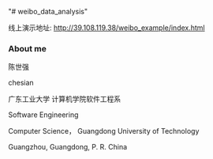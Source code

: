 "# weibo_data_analysis" 

线上演示地址: http://39.108.119.38/weibo_example/index.html

### About me

陈世强   

chesian

广东工业大学 计算机学院软件工程系 

Software Engineering

Computer Science， Guangdong University of Technology  

Guangzhou, Guangdong, P. R. China  
